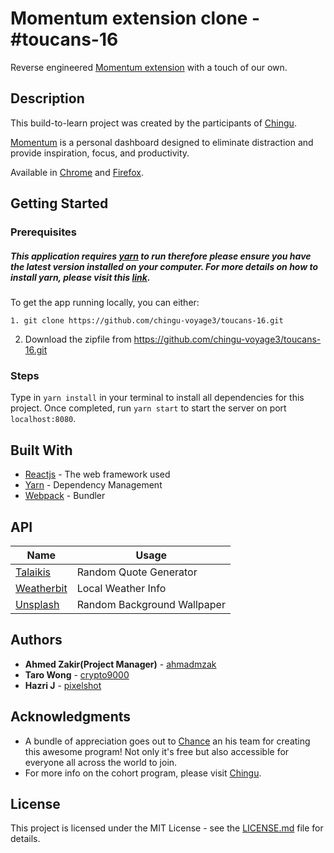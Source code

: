 # Momentum extension clone - #toucans-16 

Reverse engineered [Momentum extension](https://momentumdash.com/) with a touch of our own.   

## Description
This build-to-learn project was created by the participants of [Chingu](https://chingu-cohorts.github.io/chingu-directory/).

[Momentum](https://momentumdash.com/) is a personal dashboard designed to eliminate distraction and provide inspiration, focus, and productivity. 

Available in [Chrome](https://chrome.google.com/webstore/detail/momentum/laookkfknpbbblfpciffpaejjkokdgca) and [Firefox](https://addons.mozilla.org/en-US/firefox/addon/momentumdash/).

## Getting Started

### Prerequisites

##### This application requires [yarn](https://yarnpkg.com/en/) to run therefore please ensure you have the latest version installed on your computer. For more details on how to install yarn, please visit this [link](https://yarnpkg.com/en/docs/install).

To get the app running locally, you can either:
```
1. git clone https://github.com/chingu-voyage3/toucans-16.git
```
2. Download the zipfile from https://github.com/chingu-voyage3/toucans-16.git


### Steps
Type in `yarn install` in your terminal to install all dependencies for this project. Once completed, run `yarn start` to start the server on port `localhost:8080`.


## Built With
* [Reactjs](https://reactjs.org/) - The web framework used
* [Yarn](https://yarnpkg.com/en/) - Dependency Management
* [Webpack](https://webpack.js.org/) - Bundler

## API

| Name | Usage|
| ------ | ------ |
| [Talaikis](https://talaikis.com/api/quotes/random/) | Random Quote Generator |
| [Weatherbit](https://api.weatherbit.io/v2.0/) |Local Weather Info |
| [Unsplash](https://unsplash.com/developers) | Random Background Wallpaper|


## Authors

* **Ahmed Zakir(Project Manager)** - [ahmadmzak](https://github.com/ahmadmzak)
* **Taro Wong** - [crypto9000](https://github.com/TaroWong)
* **Hazri J** - [pixelshot](https://github.com/Pixelshot)


## Acknowledgments

* A bundle of appreciation goes out to [Chance](https://medium.com/@tropicalchancer) an his team for creating this awesome program! Not only it's free but also accessible for everyone all across the world to join.
* For more info on the cohort program, please visit [Chingu](https://chingu-cohorts.github.io/chingu-directory/).

## License

This project is licensed under the MIT License - see the [LICENSE.md](LICENSE.md) file for details.